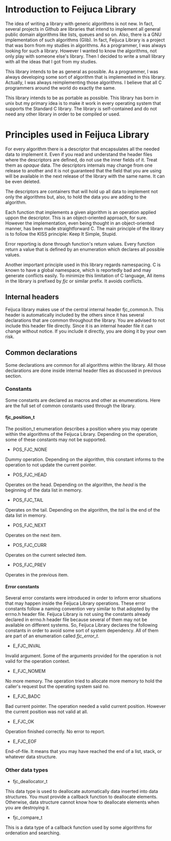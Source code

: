 # Introduction to Feijuca Library

The idea of writing a library with generic algorithms is not new. In fact,
several projects in Github are libraries that intend to implement all general
public domain algorithms like lists, queues and so on. Also, there is a GNU
implementation of such algorithms (Glib). In fact, Feijuca Library is a project
that was born from my studies in algorithms. As a programmer, I was always
looking for such a library. However I wanted to know the algorithms, not only
play with someone else's library. Then I decided to write a small library with
all the ideas that I got from my studies.

This library intends to be as general as possible. As a programmer, I was always
developing some sort of algorithm that is implemented in this library. Actually,
I was always reimplementing those algorithms. I believe that all C programmers
around the world do exactly the same.

This library intends to be as portable as possible. This library has born in
unix but my primary idea is to make it work in every operating system that
supports the Standard C library. The library is self-contained and do not need
any other library in order to be compiled or used.

# Principles used in Feijuca Library

For every algorithm there is a descriptor that encapsulates all the needed data
to implement it. Even if you read and understand the header files where the
descriptors are defined, do not use the inner fields of it. Treat them as
_opaque_ data. The descriptors internals may change from one release to another
and it is not guaranteed that the field that you are using will be available in
the next release of the library with the same name. It can be even deleted.

The descriptors are containers that will hold up all data to implement not only
the algorithms but, also, to hold the data you are adding to the algorithm.

Each function that implements a given algorithm is an operation applied uppon
the descriptor. This is an object-oriented approach, for sure. However the
implementation, even being thought in an object-oriented manner, has been made
straightforward C. The main principle of the library is to follow the KISS
principle: Keep It Simple, Stupid.

Error reporting is done through function's return values. Every function return
a value that is defined by an enumeration which declares all possible values.

Another important principle used in this library regards namespacing. C is known
to have a global namespace, which is reportedly bad and may generate conflicts
easily. To minimize this limitation of C language, All items in the library is
prefixed by _fjc_ or similar prefix. It avoids conflicts.

## Internal headers

Feijuca library makes use of the central internal header fjc_common.h. This
header is automatically included by the others since it has several declarations
that are common throughout the library. You are advised to not include this
header file directly. Since it is an internal header file it can change without
notice. If you include it directly, you are doing it by your own risk.

## Common declarations

Some declarations are common for all algorithms within the library. All those
declarations are done inside internal header files as discussed in previous
section.

### Constants

Some constants are declared as macros and other as enumerations. Here are the
full set of common constants used through the library.

#### fjc\_position\_t

The position_t enumeration describes a position where you may operate within the
algorithms of the Feijuca Library. Depending on the operation, some of these
constants may not be supported.

- POS\_FJC\_NONE

Dummy operation. Depending on the algorithm, this constant informs to the
operation to not update the current pointer.

- POS\_FJC\_HEAD

Operates on the head. Depending on the algorithm, the _head_ is the beginning of
the data list in memory.

- POS\_FJC\_TAIL

Operates on the tail. Depending on the algorithm, the _tail_ is the end of the
data list in memory.

- POS\_FJC\_NEXT

Operates on the next item. 

- POS\_FJC\_CURR

Operates on the current selected item.

- POS\_FJC\_PREV

Operates in the previous item.

#### Error constants

Several error constants were introduced in order to inform error situations that
may happen inside the Feijuca Library operations. These error constants follow a
naming convention very similar to that adopted by the errno.h header
file. Feijuca Library is not using the constants already declared in errno.h
header file because several of them may not be available on different
systems. So, Feijuca Library declares the following constants in order to avoid
some sort of system dependency. All of them are part of an enumeration called
_fjc\_error\_t_.

- E\_FJC\_INVAL

Invalid argument. Some of the arguments provided for the operation is not valid
for the operation context.

- E\_FJC\_NOMEM

No more memory. The operation tried to allocate more memory to hold the caller's
request but the operating system said no.

- E\_FJC\_BADC

Bad current pointer. The operation needed a valid current position. However the
current position was not valid at all.

- E\_FJC\_OK

Operation finished correctly. No error to report.

- E\_FJC\_EOF

End-of-file. It means that you may have reached the end of a list, stack, or
whatever data structure.
  
  

### Other data types

- fjc\_deallocator\_t

This data type is used to deallocate automatically data inserted into data
structures. You must provide a callback function to deallocate
elements. Otherwise, data structure cannot know how to deallocate elements when
you are destroying it.

- fjc\_compare\_t

This is a data type of a callback function used by some algorithms for
ordenation and searching.
